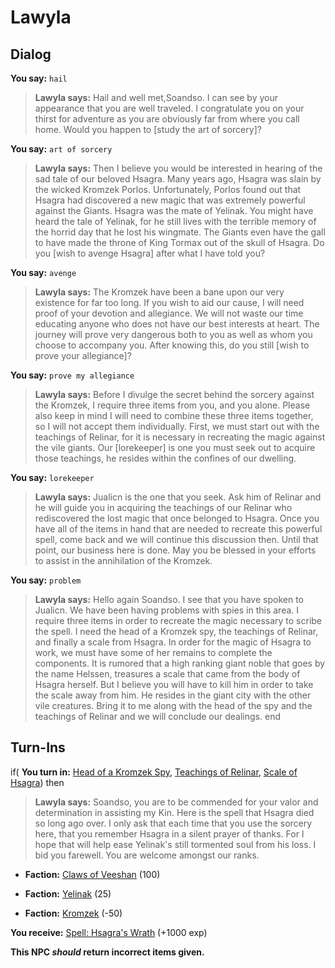 # Lawyla
## Dialog

**You say:** `hail`



>**Lawyla says:** Hail and well met,Soandso. I can see by your appearance that you are well traveled. I congratulate you on your thirst for adventure as you are obviously far from where you call home. Would you happen to [study the art of sorcery]?

**You say:** `art of sorcery`



>**Lawyla says:** Then I believe you would be interested in hearing of the sad tale of our beloved Hsagra. Many years ago, Hsagra was slain by the wicked Kromzek Porlos. Unfortunately, Porlos found out that Hsagra had discovered a new magic that was extremely powerful against the Giants. Hsagra was the mate of Yelinak. You might have heard the tale of Yelinak, for he still lives with the terrible memory of the horrid day that he lost his wingmate. The Giants even have the gall to have made the throne of King Tormax out of the skull of Hsagra. Do you [wish to avenge Hsagra] after what I have told you?

**You say:** `avenge`



>**Lawyla says:** The Kromzek have been a bane upon our very existence for far too long. If you wish to aid our cause, I will need proof of your devotion and allegiance. We will not waste our time educating anyone who does not have our best interests at heart. The journey will prove very dangerous both to you as well as whom you choose to accompany you. After knowing this, do you still [wish to prove your allegiance]?

**You say:** `prove my allegiance`



>**Lawyla says:** Before I divulge the secret behind the sorcery against the Kromzek, I require three items from you, and you alone. Please also keep in mind I will need to combine these three items together, so I will not accept them individually. First, we must start out with the teachings of Relinar, for it is necessary in recreating the magic against the vile giants. Our [lorekeeper] is one you must seek out to acquire those teachings, he resides within the confines of our dwelling.

**You say:** `lorekeeper`



>**Lawyla says:** Jualicn is the one that you seek. Ask him of Relinar and he will guide you in acquiring the teachings of our Relinar who rediscovered the lost magic that once belonged to Hsagra. Once you have all of the items in hand that are needed to recreate this powerful spell, come back and we will continue this discussion then. Until that point, our business here is done. May you be blessed in your efforts to assist in the annihilation of the Kromzek.

**You say:** `problem`



>**Lawyla says:** Hello again Soandso. I see that you have spoken to Jualicn. We have been having problems with spies in this area. I require three items in order to recreate the magic necessary to scribe the spell. I need the head of a Kromzek spy, the teachings of Relinar, and finally a scale from Hsagra. In order for the magic of Hsagra to work, we must have some of her remains to complete the components. It is rumored that a high ranking giant noble that goes by the name Helssen, treasures a scale that came from the body of Hsagra herself. But I believe you will have to kill him in order to take the scale away from him. He resides in the giant city with the other vile creatures. Bring it to me along with the head of the spy and the teachings of Relinar and we will conclude our dealings.
end

## Turn-Ins





if( **You turn in:** [Head of a Kromzek Spy](/item/1897), [Teachings of Relinar](/item/1898), [Scale of Hsagra](/item/1899)) then


>**Lawyla says:** Soandso, you are to be commended for your valor and determination in assisting my Kin. Here is the spell that Hsagra died so long ago over. I only ask that each time that you use the sorcery here, that you remember Hsagra in a silent prayer of thanks. For I hope that will help ease Yelinak's still tormented soul from his loss. I bid you farewell. You are welcome amongst our ranks.


* __Faction:__ [Claws of Veeshan](/faction/430) (100)


* __Faction:__ [Yelinak](/faction/436) (25)


* __Faction:__ [Kromzek](/faction/448) (-50)


 **You receive:**  [Spell: Hsagra's Wrath](/item/19470) (+1000 exp)

**This NPC *should* return incorrect items given.**
